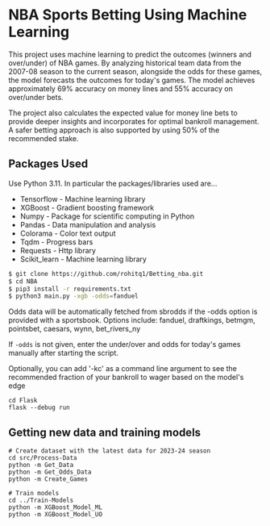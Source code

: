 # NBA Sports Betting Using Machine Learning

This project uses machine learning to predict the outcomes (winners and over/under) of NBA games. By analyzing historical team data from the 2007-08 season to the current season, alongside the odds for these games, the model forecasts the outcomes for today's games. The model achieves approximately 69% accuracy on money lines and 55% accuracy on over/under bets.

The project also calculates the expected value for money line bets to provide deeper insights and incorporates  for optimal bankroll management. A safer betting approach is also supported by using 50% of the recommended stake.

## Packages Used

Use Python 3.11. In particular the packages/libraries used are...

* Tensorflow - Machine learning library
* XGBoost - Gradient boosting framework
* Numpy - Package for scientific computing in Python
* Pandas - Data manipulation and analysis
* Colorama - Color text output
* Tqdm - Progress bars
* Requests - Http library
* Scikit_learn - Machine learning library



```bash
$ git clone https://github.com/rohitq1/Betting_nba.git
$ cd NBA
$ pip3 install -r requirements.txt
$ python3 main.py -xgb -odds=fanduel
```

Odds data will be automatically fetched from sbrodds if the -odds option is provided with a sportsbook.  Options include: fanduel, draftkings, betmgm, pointsbet, caesars, wynn, bet_rivers_ny

If `-odds` is not given, enter the under/over and odds for today's games manually after starting the script.

Optionally, you can add '-kc' as a command line argument to see the recommended fraction of your bankroll to wager based on the model's edge



```
cd Flask
flask --debug run
```

## Getting new data and training models
```
# Create dataset with the latest data for 2023-24 season
cd src/Process-Data
python -m Get_Data
python -m Get_Odds_Data
python -m Create_Games

# Train models
cd ../Train-Models
python -m XGBoost_Model_ML
python -m XGBoost_Model_UO
```
